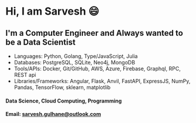 # Hi, I am Sarvesh 😄

## I'm a Computer Engineer and Always wanted to be a Data Scientist

-  Languages: Python, Golang, Type/JavaScript, Julia
-  Databases: PostgreSQL, SQLite, Neo4j, MongoDB
-  Tools/APIs: Docker, Git/GitHub, AWS, Azure, Firebase, Graphql, RPC, REST api
-  Libraries/Frameworks: Angular, Flask, Anvil, FastAPI, ExpressJS, NumPy, Pandas, TensorFlow, sklearn, matplotlib

#### Data Science, Cloud Computing, Programming

#### Email: sarvesh.gulhane@outlook.com
